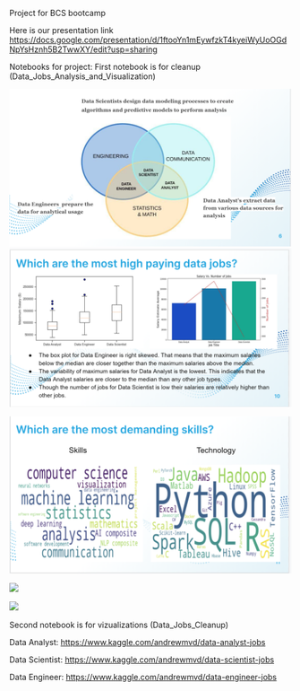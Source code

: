Project for BCS bootcamp

Here is our presentation link
https://docs.google.com/presentation/d/1ftooYn1mEywfzkT4kyeiWyUoOGdNpYsHznh5B2TwwXY/edit?usp=sharing

Notebooks for project:
First notebook is for cleanup (Data_Jobs_Analysis_and_Visualization)



![](https://github.com/rstrong341/Jobs-in-Data/blob/main/images/Ven_Diagram.PNG)
![](https://github.com/rstrong341/Jobs-in-Data/blob/main/images/Graphs1.PNG)

![](https://github.com/rstrong341/Jobs-in-Data/blob/main/images/graph2.PNG)

![](https://github.com/rstrong341/Jobs-in-Data/blob/main/images/Graphs3.PNG)

![](https://github.com/rstrong341/Jobs-in-Data/blob/main/images/Graphs4.PNG)







Second notebook is for vizualizations (Data_Jobs_Cleanup)

Data Analyst: https://www.kaggle.com/andrewmvd/data-analyst-jobs

Data Scientist: https://www.kaggle.com/andrewmvd/data-scientist-jobs

Data Engineer: https://www.kaggle.com/andrewmvd/data-engineer-jobs
